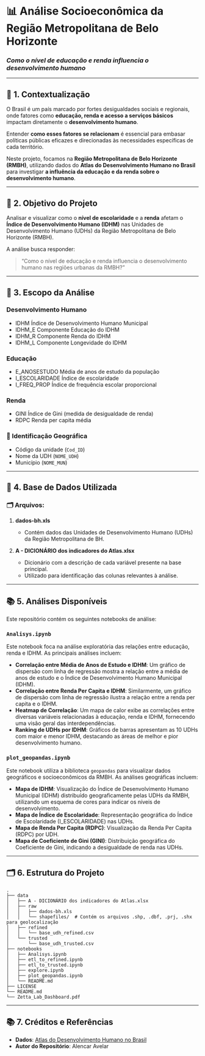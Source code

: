# 📊 Análise Socioeconômica da Região Metropolitana de Belo Horizonte
### *Como o nível de educação e renda influencia o desenvolvimento humano*

---

## 🧭 **1. Contextualização**

O Brasil é um país marcado por fortes desigualdades sociais e regionais, onde fatores como **educação, renda e acesso a serviços básicos** impactam diretamente o **desenvolvimento humano**.  

Entender **como esses fatores se relacionam** é essencial para embasar políticas públicas eficazes e direcionadas às necessidades específicas de cada território.  

Neste projeto, focamos na **Região Metropolitana de Belo Horizonte (RMBH)**, utilizando dados do **Atlas do Desenvolvimento Humano no Brasil** para investigar **a influência da educação e da renda sobre o desenvolvimento humano**.

---

## 🎯 **2. Objetivo do Projeto**

Analisar e visualizar como o **nível de escolaridade** e a **renda** afetam o **Índice de Desenvolvimento Humano (IDHM)** nas Unidades de Desenvolvimento Humano (UDHs) da Região Metropolitana de Belo Horizonte (RMBH).

A análise busca responder:
> “Como o nível de educação e renda influencia o desenvolvimento humano nas regiões urbanas da RMBH?”

---

## 🧩 **3. Escopo da Análise**

### Desenvolvimento Humano
- IDHM	Índice de Desenvolvimento Humano Municipal
- IDHM_E	Componente Educação do IDHM
- IDHM_R	Componente Renda do IDHM
- IDHM_L	Componente Longevidade do IDHM
### Educação
- E_ANOSESTUDO	Média de anos de estudo da população
- I_ESCOLARIDADE	Índice de escolaridade
- I_FREQ_PROP	Índice de frequência escolar proporcional
### Renda
- GINI	Índice de Gini (medida de desigualdade de renda)
- RDPC	Renda per capita média 
### 🔹 Identificação Geográfica
- Código da unidade (`Cod_ID`)
- Nome da UDH (`NOME_UDH`)
- Município (`NOME_MUN`)

---

## 🧮 **4. Base de Dados Utilizada**

### 🗂️ Arquivos:
1. **dados-bh.xls**  
   - Contém dados das Unidades de Desenvolvimento Humano (UDHs) da Região Metropolitana de BH.   

2. **A - DICIONÁRIO dos indicadores do Atlas.xlsx**  
   - Dicionário com a descrição de cada variável presente na base principal.  
   - Utilizado para identificação das colunas relevantes à análise.

---

## 📚 **5. Análises Disponíveis**

Este repositório contém os seguintes notebooks de análise:

### `Analisys.ipynb`
Este notebook foca na análise exploratória das relações entre educação, renda e IDHM. As principais análises incluem:
- **Correlação entre Média de Anos de Estudo e IDHM**: Um gráfico de dispersão com linha de regressão mostra a relação entre a média de anos de estudo e o Índice de Desenvolvimento Humano Municipal (IDHM).
- **Correlação entre Renda Per Capita e IDHM**: Similarmente, um gráfico de dispersão com linha de regressão ilustra a relação entre a renda per capita e o IDHM.
- **Heatmap de Correlação**: Um mapa de calor exibe as correlações entre diversas variáveis relacionadas à educação, renda e IDHM, fornecendo uma visão geral das interdependências.
- **Ranking de UDHs por IDHM**: Gráficos de barras apresentam as 10 UDHs com maior e menor IDHM, destacando as áreas de melhor e pior desenvolvimento humano.

### `plot_geopandas.ipynb`
Este notebook utiliza a biblioteca `geopandas` para visualizar dados geográficos e socioeconômicos da RMBH. As análises geográficas incluem:
- **Mapa de IDHM**: Visualização do Índice de Desenvolvimento Humano Municipal (IDHM) distribuído geograficamente pelas UDHs da RMBH, utilizando um esquema de cores para indicar os níveis de desenvolvimento.
- **Mapa de Índice de Escolaridade**: Representação geográfica do Índice de Escolaridade (I_ESCOLARIDADE) nas UDHs.
- **Mapa de Renda Per Capita (RDPC)**: Visualização da Renda Per Capita (RDPC) por UDH.
- **Mapa de Coeficiente de Gini (GINI)**: Distribuição geográfica do Coeficiente de Gini, indicando a desigualdade de renda nas UDHs.

---

## 🗂️ **6. Estrutura do Projeto**

```
.
├── data
│   ├── A - DICIONÁRIO dos indicadores do Atlas.xlsx
│   ├── raw
│   │   ├── dados-bh.xls
│   │   └── shapefiles/  # Contém os arquivos .shp, .dbf, .prj, .shx para geolocalização
│   ├── refined
│   │   └── base_udh_refined.csv
│   └── trusted
│       └── base_udh_trusted.csv
├── notebooks
│   ├── Analisys.ipynb
│   ├── etl_to_refined.ipynb
│   ├── etl_to_trusted.ipynb
│   ├── explore.ipynb
│   ├── plot_geopandas.ipynb
│   └── README.md
├── LICENSE
└── README.md
└── Zetta_Lab_Dashboard.pdf

```

---

## 📚 **7. Créditos e Referências**

- **Dados**: [Atlas do Desenvolvimento Humano no Brasil](https://atlasbrasil.org.br/)
- **Autor do Repositório**: Alencar Avelar

